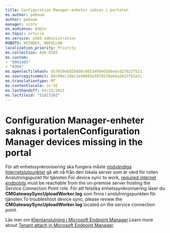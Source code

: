 ```yaml
---
title: Configuration Manager-enheter saknas i portalen
ms.author: pebaum
author: pebaum
manager: scotv
ms.audience: Admin
ms.topic: article
ms.service: o365-administration
ROBOTS: NOINDEX, NOFOLLOW
localization_priority: Priority
ms.collection: Adm_O365
ms.custom:
- "9001495"
- "4384"
ms.openlocfilehash: d57659eb928dd8c4653499e65b6e6cd2f021f521
ms.sourcegitcommit: 8bc60ec34bc1e40685e3976576e04a2623f63a7c
ms.translationtype: MT
ms.contentlocale: sv-SE
ms.lasthandoff: 04/15/2021
ms.locfileid: "51817262"
---
```

# <a name="configuration-manager-devices-missing-in-the-portal"></a><span data-ttu-id="4dad2-102">Configuration Manager-enheter saknas i portalen</span><span class="sxs-lookup"><span data-stu-id="4dad2-102">Configuration Manager devices missing in the portal</span></span>

<span data-ttu-id="4dad2-103">För att enhetssynkronisering ska fungera måste [nödvändiga Internetslutpunkter](https://docs.microsoft.com/configmgr/tenant-attach/device-sync-actions#internet-endpoints) gå att nå från den lokala server som är värd för rollen Anslutningspunkt för tjänsten.</span><span class="sxs-lookup"><span data-stu-id="4dad2-103">For device sync to work, [required internet endpoints](https://docs.microsoft.com/configmgr/tenant-attach/device-sync-actions#internet-endpoints) must be reachable from the on-premise server hosting the Service Connection Point role.</span></span> <span data-ttu-id="4dad2-104">För att felsöka enhetssynkronisering läser du **CMGatewaySyncUploadWorker.log** som finns i anslutningspunkten för tjänsten.</span><span class="sxs-lookup"><span data-stu-id="4dad2-104">To troubleshoot device sync, please review the **CMGatewaySyncUploadWorker.log** located on the service connection point.</span></span>

<span data-ttu-id="4dad2-105">Läs mer om [Klientanslutning i Microsoft Endpoint Manager](https://docs.microsoft.com/configmgr/tenant-attach/).</span><span class="sxs-lookup"><span data-stu-id="4dad2-105">Learn more about [Tenant attach in Microsoft Endpoint Manager](https://docs.microsoft.com/configmgr/tenant-attach/).</span></span>
